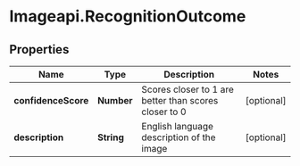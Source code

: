 # Imageapi.RecognitionOutcome

## Properties
Name | Type | Description | Notes
------------ | ------------- | ------------- | -------------
**confidenceScore** | **Number** | Scores closer to 1 are better than scores closer to 0 | [optional] 
**description** | **String** | English language description of the image | [optional] 


